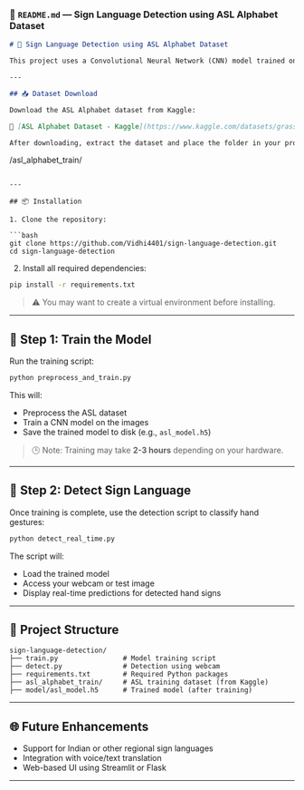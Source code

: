 ### 📄 `README.md` — Sign Language Detection using ASL Alphabet Dataset

```markdown
# 🧠 Sign Language Detection using ASL Alphabet Dataset

This project uses a Convolutional Neural Network (CNN) model trained on the **ASL Alphabet dataset** to detect American Sign Language (A–Z) hand gestures from images  input.

---

## 📥 Dataset Download

Download the ASL Alphabet dataset from Kaggle:

🔗 [ASL Alphabet Dataset - Kaggle](https://www.kaggle.com/datasets/grassknoted/asl-alphabet))

After downloading, extract the dataset and place the folder in your project directory as:

```

/asl\_alphabet\_train/

````

---

## 📦 Installation

1. Clone the repository:

```bash
git clone https://github.com/Vidhi4401/sign-language-detection.git
cd sign-language-detection
````

2. Install all required dependencies:

```bash
pip install -r requirements.txt
```

> ⚠️ You may want to create a virtual environment before installing.

---

## 🧠 Step 1: Train the Model

Run the training script:

```bash
python preprocess_and_train.py
```

This will:

* Preprocess the ASL dataset
* Train a CNN model on the images
* Save the trained model to disk (e.g., `asl_model.h5`)

> 🕒 Note: Training may take **2-3 hours** depending on your hardware.

---

## 🎯 Step 2: Detect Sign Language

Once training is complete, use the detection script to classify hand gestures:

```bash
python detect_real_time.py
```

The script will:

* Load the trained model
* Access your webcam or test image
* Display real-time predictions for detected hand signs

---

## 📁 Project Structure

```
sign-language-detection/
├── train.py                # Model training script
├── detect.py               # Detection using webcam
├── requirements.txt        # Required Python packages
├── asl_alphabet_train/     # ASL training dataset (from Kaggle)
├── model/asl_model.h5      # Trained model (after training)
```

---

## 🌐 Future Enhancements

* Support for Indian or other regional sign languages
* Integration with voice/text translation
* Web-based UI using Streamlit or Flask

---
